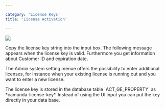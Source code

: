 ```yaml
---

category: 'License Keys'
title: 'License Activation'

---
```


<div class="row">
  <div class="col-xs-6 col-sm-6 col-md-3">
    <img data-img-thumb src="ref:asset:/assets/img/license-keys/license-key-success.png" />
  </div>
  <div class="col-xs-6 col-sm-6 col-md-9">
      <p>Copy the license key string into the input box. The following message appears when the license key is valid. Furthermore you get information about Customer ID and expiration date.</p>
      <p>The Admin system setting menue offers the possibility to enter additional licenses, for instance when your existing license is running out and you want to enter a new license.</p>
      <p>The license key is stored in the database table `ACT_GE_PROPERTY` as *camunda-license-key*. Instead of using the UI input you can put the key directly in your data base.</p>
  </div>  
</div>